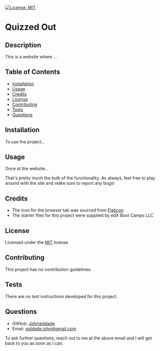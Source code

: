 [![License: MIT](https://img.shields.io/badge/License-MIT-yellow.svg)](https://opensource.org/licenses/MIT)

# Quizzed Out

## Description

This is a website where ...

## Table of Contents

- [Installation](#installation)
- [Usage](#usage)
- [Credits](#credits)
- [License](#license)
- [Contributing](#contributing)
- [Tests](#tests)
- [Questions](#questions)

## Installation

To use the project...

## Usage

Once at the website...

That's pretty much the bulk of the functionality. As always, feel free to play around with the site and make sure to report any bugs!

## Credits

- The icon for the browser tab was sourced from [Flaticon](https://www.flaticon.com/)
- The starter files for this project were supplied by edX Boot Camps LLC

## License

Licensed under the [MIT](./LICENSE) license.

## Contributing

This project has no contribution guidelines.

## Tests

There are no test instructions developed for this project.

## Questions

- GitHub: [Johngoldade](https://github.com/Johngoldade)
- Email: [goldade.john@gmail.com](mailto:goldade.john@gmail.com)

To ask further questions, reach out to me at the above email and I will get back to you as soon as I can.